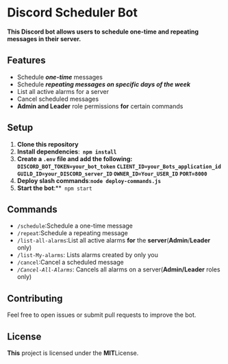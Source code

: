 # Discord Scheduler **Bot**

**This **Discord bot allows users to schedule one**-**time and repeating messages **in** their server**.**

## **Features**

* Schedule ***one-time*** messages
* Schedule ***repeating messages on specific days of the week***
* List all active alarms for a server
* Cancel scheduled messages
* **Admin and Leader** role permissions **for** certain commands

## **Setup**

1. **Clone this repository**
2. **Install dependencies**:**` npm install`**
3. **Create a **`.env`** file and add the following:
   `DISCORD_BOT_TOKEN=your_bot_token`
   `CLIENT_ID=your_Bots_application_id`
   `GUILD_ID=your_DISCORD_server_ID`
   `OWNER_ID=Your_USER_ID`
   `PORT=8000`**
4. **Deploy slash commands**:**`node deploy-commands.js`**
5. **Start the bot**:**` npm start`

## **Commands**

* `/schedule`:Schedule a one-time message
* `/repeat`:Schedule a repeating message
* `/list-all-alarms`:List all active alarms **for** the **server**(**Admin**/**Leader** only)
* `/list-My-alarms`: Lists alarms created by only you
* `/cancel`:Cancel a scheduled message
* *`/Cancel-All-Alarms`*: Cancels all alarms on a server(**Admin/Leader** roles only)

## **Contributing**

Feel free to open issues or submit pull requests to improve the bot.

## **License**

**This** project is licensed under the **MIT**License.
